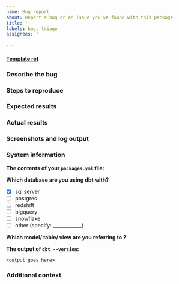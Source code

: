 ```yaml
---
name: Bug report
about: Report a bug or an issue you've found with this package
title: ''
labels: bug, triage
assignees: ''

---
```


#### [Template ref](https://github.com/dbt-labs/dbt-utils/blob/0.8.6/.github/ISSUE_TEMPLATE/bug_report.md)

### Describe the bug
<!---
A clear and concise description of what the bug is. You can also use the issue title to do this
--->

### Steps to reproduce
<!---
In as much detail as possible, please provide steps to reproduce the issue. Sample data that triggers the issue, example model code, etc is all very helpful here.
--->

### Expected results
<!---
A clear and concise description of what you expected to happen.
--->

### Actual results
<!---
A clear and concise description of what you expected to happen.
--->

### Screenshots and log output
<!---
If applicable, add screenshots or log output to help explain your problem.
--->

### System information
**The contents of your `packages.yml` file:**

**Which database are you using dbt with?**
- [X] sql server
- [ ] postgres
- [ ] redshift
- [ ] bigquery
- [ ] snowflake
- [ ] other (specify: ____________)

**Which model/ table/ view are you referring to ?**

**The output of `dbt --version`:**
```
<output goes here>
```


### Additional context
<!---
Add any other context about the problem here. For example, if you think you know which line of code is causing the issue.
--->
